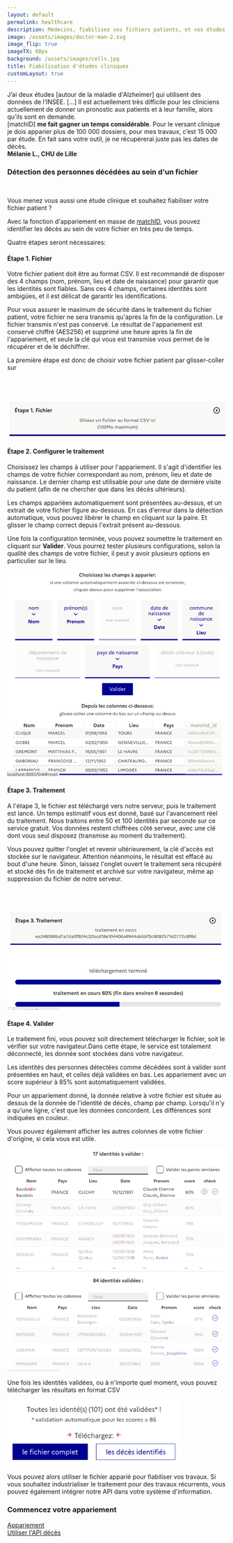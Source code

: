 ```yaml
---
layout: default
permalink: healthcare
description: Médecins, fiabilisez vos fichiers patients, et vos études cliniques avec l'appariement au fichier des décès
image: /assets/images/doctor-man-2.svg
image_flip: true
imageTX: 60px
background: /assets/images/cells.jpg
title: Fiabilisation d'études cliniques
customLayout: true
---
```


<div class="rf-col-12">
<div class="rf-container">
<div class="rf-grid-row rf-grid-row--gutters-h" style="flex-direction: row-reverse;">

<div class="rf-col-xl-6 rf-col-lg-6 rf-col-md-6 rf-col-sm-12 rf-col-xs-12">
    <div class="rf-callout">
    J’ai deux études [autour de la maladie d'Alzheimer] qui utilisent des données de l’INSEE. [...] Il est actuellement très difficile pour les cliniciens actuellement de donner un pronostic aux patients et à leur famille, alors qu’ils sont en demande. <br>
    [matchID] <strong>me fait gagner un temps considérable</strong>. Pour le versant clinique je dois apparier plus de 100 000 dossiers, pour mes travaux, c’est 15 000 par étude. En fait sans votre outil, je ne récupèrerai juste pas les dates de décès.<br>
    <div class="rf-text--right"><strong> Mélanie L., CHU de Lille </strong></div>
    </div>
</div>

<div class="rf-col-xl-6 rf-col-lg-6 rf-col-md-6 rf-col-sm-12 rf-col-xs-12">
    <h3> Détection des personnes décédées au sein d'un fichier </h3>
    <p><br></p>
    <p>
        Vous menez vous aussi une étude clinique et souhaitez fiabiliser votre fichier patient ?
    </p>
    <p>
    Avec la fonction d'appariement en masse de <a href="https://deces.matchid.io/link" target="_self" >matchID</a>, vous pouvez identifier les décès au sein de votre fichier en très peu de temps.
    </p>
    <p>
        Quatre étapes seront nécessaires:
    </p>
</div>

</div>
</div>
</div>

<div class="rf-col-xl-6 rf-col-lg-6 rf-col-md-6 rf-col-sm-12 rf-col-xs-12">
    <h4> Étape 1. Fichier </h4>
    <p>
        Votre fichier patient doit être au format CSV. Il est recommandé de disposer des 4 champs (nom, prénom, lieu et date de naissance) pour garantir que les identités sont fiables. Sans ces 4 champs, certaines identités sont ambigües, et il est délicat de garantir les identifications.
    </p>
    <p>
        Pour vous assurer le maximum de sécurité dans le traitement du fichier patient, votre fichier ne sera transmis qu'après la fin de la configuration. Le fichier transmis n'est pas conservé. Le résultat de l'appariement est conservé chiffré (AES256) et supprimé une heure après la fin de l'appariement, et seule la clé qui vous est transmise vous permet de le récupérer et de le déchiffrer.
    </p>
</div>
<div class="rf-col-xl-6 rf-col-lg-6 rf-col-md-6 rf-col-sm-12 rf-col-xs-12">
    <div class="rf-vcenter">
        <p>
            La première étape est donc de choisir votre fichier patient par glisser-coller sur
        </p>
        <span class="rf-mobile--hide"><br><br><br></span>
        <img class="rf-responsive-img" src="assets/images/deces-ui-link-file.png" alt="fichier">
    </div>
</div>

<div class="rf-col-12">
<div class="rf-container">
<div class="rf-grid-row rf-grid-row--gutters-h" style="flex-direction: row-reverse;">

<div class="rf-col-xl-6 rf-col-lg-6 rf-col-md-6 rf-col-sm-12 rf-col-xs-12">
    <h4> Étape 2. Configurer le traitement </h4>
    <p>
        Choisissez les champs à utiliser pour l'appariement. Il s'agit d'identifier les champs de votre fichier correspondant au nom, prénom, lieu et date de naissance. Le dernier champ est utilisable pour une date de dernière visite du patient (afin de ne chercher que dans les décès ultérieurs).
    </p>
    <p>
        Les champs appariées automatiquement sont présentées au-dessus, et un extrait de votre fichier figure au-dessous. En cas d'erreur dans la détection automatique, vous pouvez libérer le champ en cliquant sur la paire. Et glisser le champ correct depuis l'extrait présent au-dessous.
    </p>
    <p>
        Une fois la configuration terminée, vous pouvez soumettre le traitement en cliquant sur <strong>Valider</strong>. Vous pourrez tester plusieurs configurations, selon la qualité des champs de votre fichier, il peut
        y avoir plusieurs options en particulier sur le lieu.
    </p>
</div>
<div class="rf-col-xl-6 rf-col-lg-6 rf-col-md-6 rf-col-sm-12 rf-col-xs-12">
    <div class="rf-vcenter">
        <img class="rf-responsive-img" src="assets/images/deces-ui-link-configure.png" alt="configuration du traitement">
    </div>
</div>

</div>
</div>
</div>

<div class="rf-col-xl-6 rf-col-lg-6 rf-col-md-6 rf-col-sm-12 rf-col-xs-12">
    <h4> Étape 3. Traitement </h4>
    <p>
        A l'étape 3, le fichier est téléchargé vers notre serveur, puis le traitement est lancé. Un temps estimatif
        vous est donné, basé sur l'avancement réel du traitement. Nous traitons entre 50 et 100 identités
        par seconde sur ce service gratuit. Vos données restent chiffrées côté serveur, avec une clé dont vous seul disposez (transmise au moment du traitement).
    </p>
    <p>
        Vous pouvez quitter l'onglet et revenir ultérieurement, la clé d'accès
        est stockée sur le navigateur. Attention néanmoins, le résultat est effacé au bout d'une heure. Sinon,
        laissez l'onglet ouvert le traitement sera récupéré et stocké dès fin de traitement et archivé sur votre
        navigateur, même ap suppression du fichier de notre serveur.
    </p>
</div>

<div class="rf-col-xl-6 rf-col-lg-6 rf-col-md-6 rf-col-sm-12 rf-col-xs-12">
    <div class="rf-vcenter">
        <span class="rf-mobile--hide"><br><br><br></span>
        <img class="rf-responsive-img" src="assets/images/deces-ui-link-wait.png" alt="traitement lancé">
    </div>
</div>

<div class="rf-col-12">
<div class="rf-container">
<div class="rf-grid-row rf-grid-row--gutters-h" style="flex-direction: row-reverse;">

<div class="rf-col-xl-6 rf-col-lg-6 rf-col-md-6 rf-col-sm-12 rf-col-xs-12">
    <h4> Étape 4. Valider </h4>
    <p>
        Le traitement fini, vous pouvez soit directement télécharger le fichier, soit le vérifier sur votre navigateur.Dans cette étape, le service est totalement déconnecté, les donnée sont stockées dans votre navigateur.
    </p>
    <p>
        Les identités des personnes détectées comme décédées sont à valider sont présentées en haut, et celles déjà validées en bas. Les appariement avec un score supérieur à 85% sont automatiquement validées.
    </p>
    <p>
        Pour un appariement donné, la donnée relative à votre fichier est située au dessus de la donnée de l'identité de décès, champ par champ. Lorsqu'il n'y a qu'une ligne, c'est que les données concordent. Les différences sont indiquées en couleur.
    </p>
    <p
        Pour accélérer la validation manuelle, vous cocher la case "valider les paires similaires" : à chaque validation, les autres paires non encore validées mais de nature similaire, c'est à dire avec des vecteurs de score similaires, seront également validées. Cela est utile si vous avez plusieurs milliers de lignes à valider.
    </p>
    <p>
        Vous pouvez également afficher les autres colonnes de votre fichier d'origine, si cela vous est utile.
    </p>
</div>

<div class="rf-col-xl-6 rf-col-lg-6 rf-col-md-6 rf-col-sm-12 rf-col-xs-12">
    <div class="rf-vcenter">
        <img class="rf-responsive-img" src="assets/images/deces-ui-link-validate.png" alt="valider l'appariement">
    </div>
</div>

</div>
</div>
</div>

<div class="rf-col-12">
    <p>
        Une fois les identités validées, ou à n'importe quel moment, vous pouvez télécharger les résultats en format CSV
    </p>
    <div class="width:100%">
        <img style="width:400px;margin-left:auto!important;margin-right:auto!important;" src="assets/images/deces-ui-link-download.png" alt="tri avancé">
    </div>
    <p>
        Vous pouvez alors utiliser le fichier apparié pour fiabiliser vos travaux. Si vous souhaitez
        industrialiser le traitement pour des travaux récurrents, vous pouvez également intégrer notre
        API dans votre système d'information.
    </p>
    <h3 class="rf-text--center"> Commencez votre appariement </h3>
</div>
<div class="rf-col-6 rf-text--center">
    <a href="https://deces.matchid.io/link" class="rf-link rf-link--icon-right" target="_self"> Appariement</a>
</div>
<div class="rf-col-6 rf-text--center">
    <a href="/link-api" class="rf-link rf-link--icon-right" target="_self"> Utiliser l'API décès</a>
</div>
